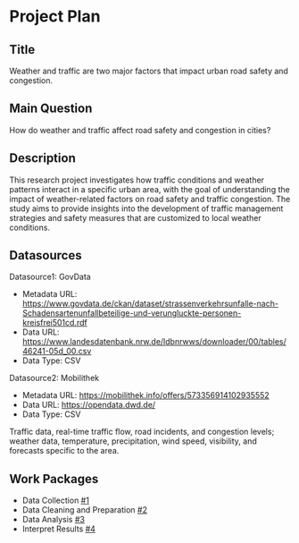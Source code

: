 # Project Plan

## Title
Weather and traffic are two major factors that impact urban road safety and congestion.

## Main Question
How do weather and traffic affect road safety and congestion in cities?

## Description
This research project investigates how traffic conditions and weather patterns interact in a specific urban area, with the goal of understanding the impact of weather-related factors on road safety and traffic congestion. The study aims to provide insights into the development of traffic management strategies and safety measures that are customized to local weather conditions.

## Datasources

Datasource1: GovData
* Metadata URL: https://www.govdata.de/ckan/dataset/strassenverkehrsunfalle-nach-Schadensartenunfallbeteilige-und-verungluckte-personen-kreisfrei501cd.rdf
* Data URL: https://www.landesdatenbank.nrw.de/ldbnrwws/downloader/00/tables/46241-05d_00.csv
* Data Type: CSV

Datasource2: Mobilithek
* Metadata URL: https://mobilithek.info/offers/573356914102935552
* Data URL: https://opendata.dwd.de/
* Data Type: CSV

Traffic data, real-time traffic flow, road incidents, and congestion levels; weather data, temperature, precipitation, wind speed, visibility, and forecasts specific to the area.

## Work Packages
* Data Collection [#1][i1]
* Data Cleaning and Preparation [#2][i2]
* Data Analysis [#3][i3]
* Interpret Results [#4][i4]

[i1]: https://github.com/ruchita-nathani/made-template/issues/1
[i2]: https://github.com/ruchita-nathani/made-template/issues/2
[i3]: https://github.com/ruchita-nathani/made-template/issues/3
[i4]: https://github.com/ruchita-nathani/made-template/issues/4